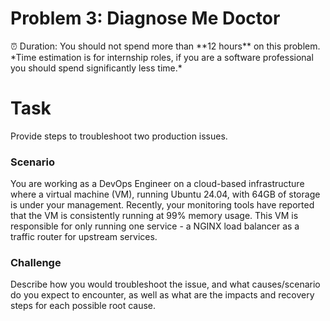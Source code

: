# Problem 3: Diagnose Me Doctor

<aside>
⏰ Duration: You should not spend more than **12 hours** on this problem.
*Time estimation is for internship roles, if you are a software professional you should spend significantly less time.*

</aside>

# Task

Provide steps to troubleshoot two production issues.

### Scenario

You are working as a DevOps Engineer on a cloud-based infrastructure where a virtual machine (VM), running Ubuntu 24.04, with 64GB of storage is under your management. Recently, your monitoring tools have reported that the VM is consistently running at 99% memory usage. This VM is responsible for only running one service - a NGINX load balancer as a traffic router for upstream services.

### Challenge

Describe how you would troubleshoot the issue, and what causes/scenario do you expect to encounter, as well as what are the impacts and recovery steps for each possible root cause.
